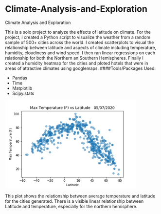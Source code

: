 # Climate-Analysis-and-Exploration
Climate Analysis and Exploration

This is a solo project to analyze the effects of latitude on climate. For the project, I created a Python script to visualize the weather from a random sample of 500+ cities across the world. I created scatterplots to visual the relationship between latitude and aspects of climate including temperature, humidity, cloudiness and wind speed.
I then ran linear regressions on each relationship for both the Northern an Southern Hemispheres.
Finally I created a humidity heatmap for the cities and ploted hotels that were in areas of attractive climates using googlemaps.
####Tools/Packages Used:
* Pandas
* Time
* Matplotlib
* Scipy.stats
 
![Temperature vs Latitude Plot](/output_data/Temp_Lat.png)

This plot shows the relationship between average temperature and latitude for the cities generated. 
There is a visible linear relationship between Latitude and temperature, especially for the northern hemisphere.

